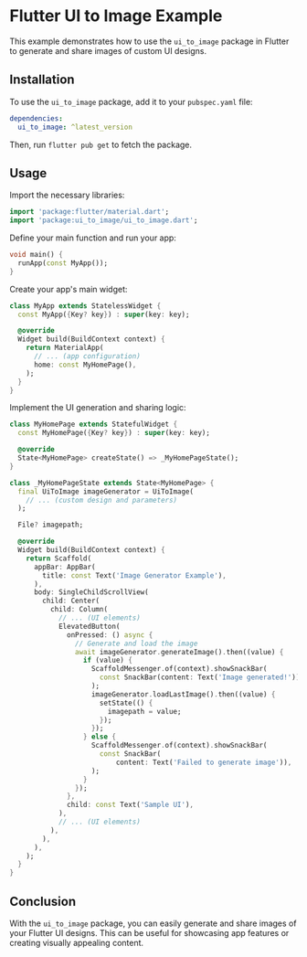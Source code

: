 # Flutter UI to Image Example

This example demonstrates how to use the `ui_to_image` package in Flutter to generate and share images of custom UI designs.

## Installation

To use the `ui_to_image` package, add it to your `pubspec.yaml` file:

```yaml
dependencies:
  ui_to_image: ^latest_version
```

Then, run `flutter pub get` to fetch the package.

## Usage

Import the necessary libraries:

```dart
import 'package:flutter/material.dart';
import 'package:ui_to_image/ui_to_image.dart';
```

Define your main function and run your app:

```dart
void main() {
  runApp(const MyApp());
}
```

Create your app's main widget:

```dart
class MyApp extends StatelessWidget {
  const MyApp({Key? key}) : super(key: key);

  @override
  Widget build(BuildContext context) {
    return MaterialApp(
      // ... (app configuration)
      home: const MyHomePage(),
    );
  }
}
```

Implement the UI generation and sharing logic:

```dart
class MyHomePage extends StatefulWidget {
  const MyHomePage({Key? key}) : super(key: key);

  @override
  State<MyHomePage> createState() => _MyHomePageState();
}

class _MyHomePageState extends State<MyHomePage> {
  final UiToImage imageGenerator = UiToImage(
    // ... (custom design and parameters)
  );

  File? imagepath;

  @override
  Widget build(BuildContext context) {
    return Scaffold(
      appBar: AppBar(
        title: const Text('Image Generator Example'),
      ),
      body: SingleChildScrollView(
        child: Center(
          child: Column(
            // ... (UI elements)
            ElevatedButton(
              onPressed: () async {
                // Generate and load the image
                await imageGenerator.generateImage().then((value) {
                  if (value) {
                    ScaffoldMessenger.of(context).showSnackBar(
                      const SnackBar(content: Text('Image generated!')),
                    );
                    imageGenerator.loadLastImage().then((value) {
                      setState(() {
                        imagepath = value;
                      });
                    });
                  } else {
                    ScaffoldMessenger.of(context).showSnackBar(
                      const SnackBar(
                          content: Text('Failed to generate image')),
                    );
                  }
                });
              },
              child: const Text('Sample UI'),
            ),
            // ... (UI elements)
          ),
        ),
      ),
    );
  }
}
```

## Conclusion

With the `ui_to_image` package, you can easily generate and share images of your Flutter UI designs. This can be useful for showcasing app features or creating visually appealing content.

